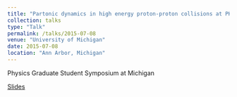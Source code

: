 ```yaml
---
title: "Partonic dynamics in high energy proton-proton collisions at PHENIX"
collection: talks
type: "Talk"
permalink: /talks/2015-07-08
venue: "University of Michigan"
date: 2015-07-08
location: "Ann Arbor, Michigan"
---
```


Physics Graduate Student Symposium at Michigan

[Slides](https://jdosbo.github.io/files/PGSS_July_8_2015_Osborn.pdf) 